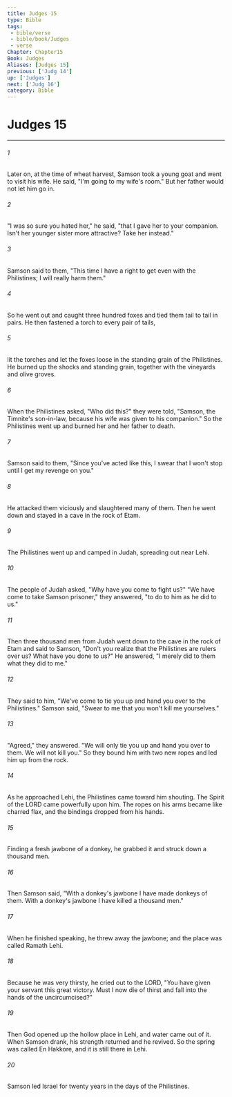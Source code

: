 ```yaml
---
title: Judges 15
type: Bible
tags:
 - bible/verse
 - bible/book/Judges
 - verse
Chapter: Chapter15
Book: Judges
Aliases: [Judges 15]
previous: ['Judg 14']
up: ['Judges']
next: ['Judg 16']
category: Bible
---
```

# Judges 15

***


###### 1 
Later on, at the time of wheat harvest, Samson took a young goat and went to visit his wife. He said, "I'm going to my wife's room." But her father would not let him go in. 

###### 2 
"I was so sure you hated her," he said, "that I gave her to your companion. Isn't her younger sister more attractive? Take her instead." 

###### 3 
Samson said to them, "This time I have a right to get even with the Philistines; I will really harm them." 

###### 4 
So he went out and caught three hundred foxes and tied them tail to tail in pairs. He then fastened a torch to every pair of tails, 

###### 5 
lit the torches and let the foxes loose in the standing grain of the Philistines. He burned up the shocks and standing grain, together with the vineyards and olive groves. 

###### 6 
When the Philistines asked, "Who did this?" they were told, "Samson, the Timnite's son-in-law, because his wife was given to his companion." So the Philistines went up and burned her and her father to death. 

###### 7 
Samson said to them, "Since you've acted like this, I swear that I won't stop until I get my revenge on you." 

###### 8 
He attacked them viciously and slaughtered many of them. Then he went down and stayed in a cave in the rock of Etam. 

###### 9 
The Philistines went up and camped in Judah, spreading out near Lehi. 

###### 10 
The people of Judah asked, "Why have you come to fight us?" "We have come to take Samson prisoner," they answered, "to do to him as he did to us." 

###### 11 
Then three thousand men from Judah went down to the cave in the rock of Etam and said to Samson, "Don't you realize that the Philistines are rulers over us? What have you done to us?" He answered, "I merely did to them what they did to me." 

###### 12 
They said to him, "We've come to tie you up and hand you over to the Philistines." Samson said, "Swear to me that you won't kill me yourselves." 

###### 13 
"Agreed," they answered. "We will only tie you up and hand you over to them. We will not kill you." So they bound him with two new ropes and led him up from the rock. 

###### 14 
As he approached Lehi, the Philistines came toward him shouting. The Spirit of the LORD came powerfully upon him. The ropes on his arms became like charred flax, and the bindings dropped from his hands. 

###### 15 
Finding a fresh jawbone of a donkey, he grabbed it and struck down a thousand men. 

###### 16 
Then Samson said, "With a donkey's jawbone I have made donkeys of them. With a donkey's jawbone I have killed a thousand men." 

###### 17 
When he finished speaking, he threw away the jawbone; and the place was called Ramath Lehi. 

###### 18 
Because he was very thirsty, he cried out to the LORD, "You have given your servant this great victory. Must I now die of thirst and fall into the hands of the uncircumcised?" 

###### 19 
Then God opened up the hollow place in Lehi, and water came out of it. When Samson drank, his strength returned and he revived. So the spring was called En Hakkore, and it is still there in Lehi. 

###### 20 
Samson led Israel for twenty years in the days of the Philistines. 

